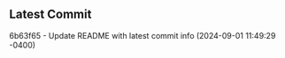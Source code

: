
## Latest Commit
6b63f65 - Update README with latest commit info (2024-09-01 11:49:29 -0400) <Yunxi-Zhou>
